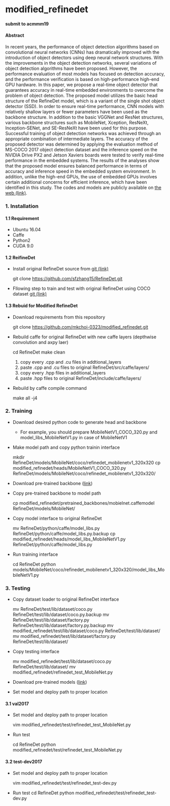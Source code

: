 # modified_refinedet

#### submit to acmmm19

#### Abstract
In recent years, the performance of object detection algorithms based on convolutional neural networks (CNNs) has dramatically improved with the introduction of object detectors using deep neural network structures. With the improvements in the object detection networks, several variations of object detection algorithms have been proposed. However, the performance evaluation of most models has focused on detection accuracy, and the performance verification is based on high-performance high-end GPU hardware. In this paper, we propose a real-time object detector that guarantees accuracy in real-time embedded environments to overcome the problem of object detection. The proposed model utilizes the basic head structure of the RefineDet model, which is a variant of the single shot object detector (SSD). In order to ensure real-time performance, CNN models with relatively shallow layers or fewer parameters have been used as the backbone structure. In addition to the basic VGGNet and ResNet structures, various backbone structures such as MobileNet, Xception, ResNeXt, Inception-SENet, and SE-ResNeXt have been used for this purpose. Successful training of object detection networks was achieved through an appropriate combination of intermediate layers. The accuracy of the proposed detector was determined by applying the evaluation method of MS-COCO 2017 object detection dataset and the inference speed on the NVIDIA Drive PX2 and Jetson Xaviers boards were tested to verify real-time performance in the embedded systems. The results of the analyses show that the proposed model ensures balanced performance in terms of accuracy and inference speed in the embedded system environment. In addition, unlike the high-end GPUs, the use of embedded GPUs involves certain additional concerns for efficient inference, which have been identified in this study. The codes and models are publicly available on [the web (link)](https://github.com/mkchoi-0323/modified_refinedet/).

### 1. Installation

#### 1.1 Requirement
- Ubuntu 16.04
- Caffe
- Python2
- CUDA 9.0

#### 1.2 ReifineDet
- Install original RefineDet source from [git (link)](https://github.com/sfzhang15/RefineDet)

  git clone https://github.com/sfzhang15/RefineDet.git
  
- Fllowing step to train and test with original RefineDet using COCO dataset [git (link)](http://cocodataset.org/#home)

#### 1.3 Rebuid for Modified RefineDet
- Download requirements from this repository

  git clone https://github.com/mkchoi-0323/modified_refinedet.git

- Rebuild caffe for original RefineDet with new caffe layers (depthwise convolution and axpy laer)

  cd RefineDet
  make clean
  1. copy every .cpp and .cu files in addtional_layers
  2. paste .cpp and .cu files to original RefineDet/src/caffe/layers/
  3. copy every .hpp files in additional_layers
  4. paste .hpp files to original RefineDet/include/caffe/layers/

- Rebuild by caffe compile command

  make all -j4

### 2. Training
- Download desired python code to generate head and backbone

  * For example, you should prepare MobileNetV1_COCO_320.py and model_libs_MobileNetV1.py in case of MobileNetV1

- Make model path and copy python trainin interface

  mkdir RefineDet/models/MobileNet/coco/refinedet_mobilenetv1_320x320
  cp modified_refinedet/heads/MobileNetV1_COCO_320.py RefineDet/models/MobileNet/coco/refinedet_mobilenetv1_320x320/

- Download pre-trained backbone ([link](https://drive.google.com/drive/folders/1yMk-NwEisESKt6c8emIvmi1SCYFI0VbJ?usp=sharing))

- Copy pre-trained backbone to model path

  cp modified_refinedet/pretrained_backbones/mobielnet.caffemodel RefineDet/models/MobileNet/  

- Copy model interface to original RefineDet

  mv RefineDet/python/caffe/model_libs.py RefineDet/python/caffe/model_libs.py.backup 
  cp modified_refinedet/heads/model_libs_MobileNetV1.py RefineDet/python/caffe/model_libs.py
  
- Run training interface

  cd RefineDet
  python models/MobileNet/coco/refinedet_mobilenetv1_320x320/model_libs_MobileNetV1.py

### 3. Testing
- Copy dataset loader to original RefineDet interface

  mv RefineDet/test/lib/dataset/coco.py RefineDet/test/lib/dataset/coco.py.backup
  mv RefineDet/test/lib/dataset/factory.py RefineDet/test/lib/dataset/factory.py.backup
  mv modified_refinedet/test/lib/dataset/coco.py RefineDet/test/lib/dataset/
  mv modified_refinedet/test/lib/dataset/factory.py RefineDet/test/lib/dataset/
  
- Copy testing interface

  mv modified_refinedet/test/lib/dataset/coco.py RefineDet/test/lib/dataset/
  mv modified_refinedet/refinedet_test_MobileNet.py

- Download pre-trained models ([link](https://drive.google.com/open?id=1NrC9p4R-z4HmN29A13boo_srfgwfmLah))

- Set model and deploy path to proper location

#### 3.1 val2017
- Set model and deploy path to proper location

  vim modified_refinedet/test/refinedet_test_MobileNet.py

- Run test

  cd RefineDet
  python modified_refinedet/test/refinedet_test_MobileNet.py

#### 3.2 test-dev2017
- Set model and deploy path to proper location

  vim modified_refinedet/test/refinedet_test-dev.py
  
- Run test
  cd RefineDet
  python modified_refinedet/test/refinedet_test-dev.py
  

